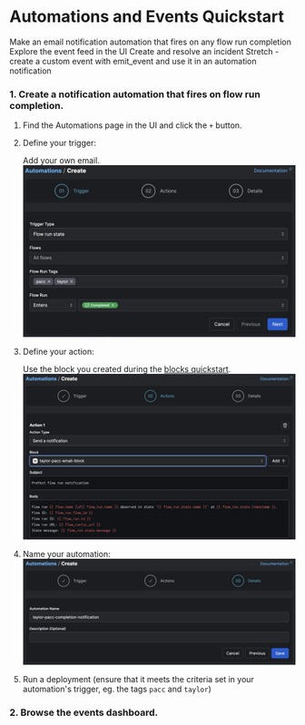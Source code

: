 # Automations and Events Quickstart

Make an email notification automation that fires on any flow run completion
Explore the event feed in the UI
Create and resolve an incident
Stretch - create a custom event with emit_event and use it in an automation notification

### 1. Create a notification automation that fires on flow run completion.
1. Find the Automations page in the UI and click the `+` button.
2. Define your trigger:

    Add your own email.
    ![Alt text](trigger_ui.png)
3. Define your action:

    Use the block you created during the [blocks quickstart](../3_blocks_integrations/README.md).
    ![Alt text](action_ui.png)
4. Name your automation:
    ![Alt text](automation_name.png)
5. Run a deployment (ensure that it meets the criteria set in your automation's trigger, eg. the tags `pacc` and `taylor`)

### 2. Browse the events dashboard.